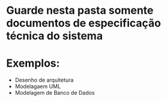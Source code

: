 # Guarde nesta pasta somente documentos de especificação técnica do sistema 
# Exemplos:
- Desenho de arquitetura
- Modelagaem UML
- Modelagem de Banco de Dados